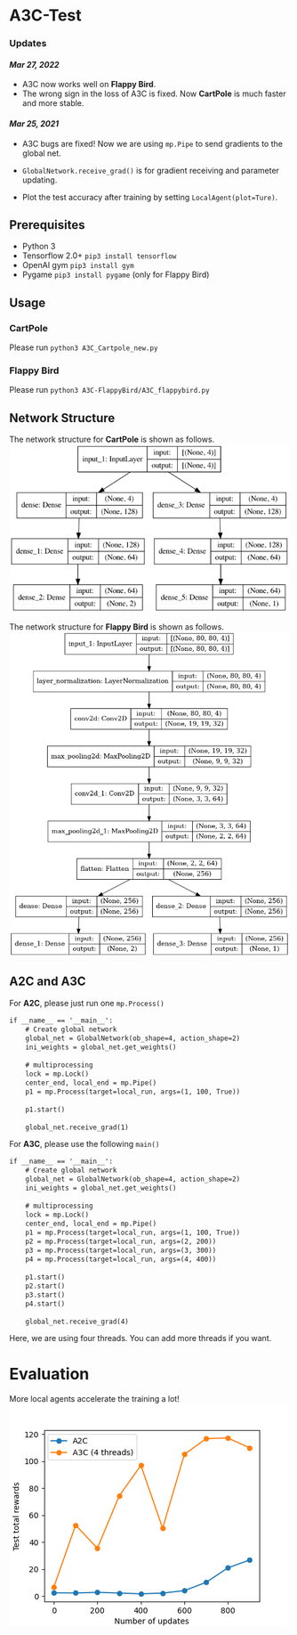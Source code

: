 # A3C-Test

### Updates
#### *Mar 27, 2022*
- A3C now works well on **Flappy Bird**.
- The wrong sign in the loss of A3C is fixed. Now **CartPole** is much faster and more stable.

#### *Mar 25, 2021*

- A3C bugs are fixed! Now we are using `mp.Pipe` to send gradients to the global net.

- `GlobalNetwork.receive_grad()` is for gradient receiving and parameter updating.

- Plot the test accuracy after training by setting `LocalAgent(plot=Ture)`.


## Prerequisites 
- Python 3
- Tensorflow 2.0+ `pip3 install tensorflow`
- OpenAI gym `pip3 install gym`
- Pygame `pip3 install pygame` (only for Flappy Bird)

## Usage
### CartPole
Please run `python3 A3C_Cartpole_new.py`
### Flappy Bird
Please run `python3 A3C-FlappyBird/A3C_flappybird.py`

## Network Structure
The network structure for **CartPole** is shown as follows.
![image info](./figure/Actor_Critic_Network_CartPole.png)

The network structure for **Flappy Bird** is shown as follows.
![image info](./figure/Actor_Critic_Network_FlappyBird.png)

## A2C and A3C

For **A2C**, please just run one `mp.Process()`
```
if __name__ == '__main__':
    # Create global network
    global_net = GlobalNetwork(ob_shape=4, action_shape=2)
    ini_weights = global_net.get_weights()

    # multiprocessing
    lock = mp.Lock()
    center_end, local_end = mp.Pipe()
    p1 = mp.Process(target=local_run, args=(1, 100, True))
    
    p1.start()

    global_net.receive_grad(1)

```

For **A3C**, please use the following `main()`

```
if __name__ == '__main__':
    # Create global network
    global_net = GlobalNetwork(ob_shape=4, action_shape=2)
    ini_weights = global_net.get_weights()

    # multiprocessing
    lock = mp.Lock()
    center_end, local_end = mp.Pipe()
    p1 = mp.Process(target=local_run, args=(1, 100, True))
    p2 = mp.Process(target=local_run, args=(2, 200))
    p3 = mp.Process(target=local_run, args=(3, 300))
    p4 = mp.Process(target=local_run, args=(4, 400))

    p1.start()
    p2.start()
    p3.start()
    p4.start()

    global_net.receive_grad(4)

```
Here, we are using four threads. You can add more threads if you want.

# Evaluation
More local agents accelerate the training a lot!
![image info](./figure/A2C_A3C.png)
